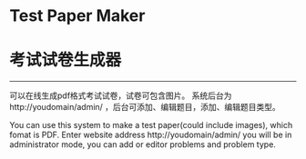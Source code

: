 # Test Paper Maker
# 考试试卷生成器

------

可以在线生成pdf格式考试试卷，试卷可包含图片。
系统后台为 http://youdomain/admin/ ，后台可添加、编辑题目，添加、编辑题目类型。


You can use this system to make a test paper(could include images), which fomat is PDF.
Enter website address http://youdomain/admin/ you will be in administrator mode, you can add or editor problems and problem type.